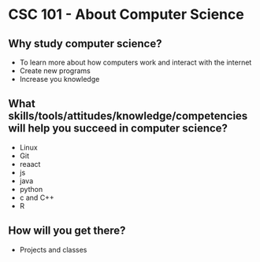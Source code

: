 # CSC 101 - About Computer Science


## Why study computer science?

- To learn more about how computers work and interact with the internet
- Create new programs
- Increase you knowledge 




## What skills/tools/attitudes/knowledge/competencies will help you succeed in computer science?

- Linux
- Git
- reaact
- js
- java
- python
- c and C++
- R






## How will you get there?

- Projects and classes





